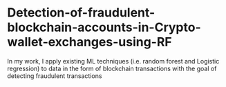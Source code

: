 # Detection-of-fraudulent-blockchain-accounts-in-Crypto-wallet-exchanges-using-RF
In my work, I apply existing ML techniques (i.e. random forest and Logistic regression) to data in the form of blockchain transactions with the goal of detecting fraudulent transactions
